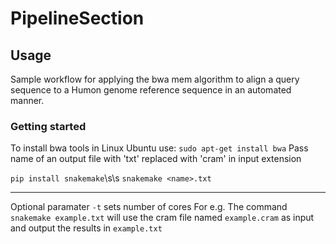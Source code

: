 # PipelineSection
## Usage

Sample workflow for applying the bwa mem algorithm to align a query sequence to a Humon genome reference sequence in an automated manner. 
### Getting started 
To install bwa tools in Linux Ubuntu use:
`sudo apt-get install bwa`
Pass name of an output file with 'txt' replaced with 'cram' in input extension

```pip install snakemake```\s\s
```snakemake <name>.txt```
***
Optional paramater `-t` sets number of cores
For e.g.
The command `snakemake example.txt` will use the cram file named `example.cram` as input and output the results in `example.txt` 
